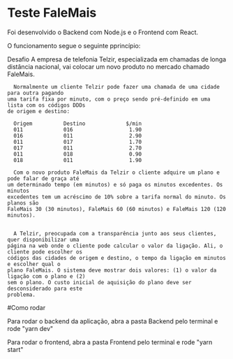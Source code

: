 # Teste FaleMais

Foi desenvolvido o Backend com Node.js e o Frontend com React.

O funcionamento segue o seguinte pprincípio:

Desafio
A empresa de telefonia Telzir, especializada em chamadas de longa distância nacional, vai
colocar um novo produto no mercado chamado FaleMais.

      Normalmente um cliente Telzir pode fazer uma chamada de uma cidade para outra pagando
    uma tarifa fixa por minuto, com o preço sendo pré-definido em uma lista com os códigos DDDs
    de origem e destino:

      Origem          Destino             $/min
      011             016                  1.90
      016             011                  2.90
      011             017                  1.70
      017             011                  2.70
      011             018                  0.90
      018             011                  1.90

      Com o novo produto FaleMais da Telzir o cliente adquire um plano e pode falar de graça até
    um determinado tempo (em minutos) e só paga os minutos excedentes. Os minutos
    excedentes tem um acréscimo de 10% sobre a tarifa normal do minuto. Os planos são
    FaleMais 30 (30 minutos), FaleMais 60 (60 minutos) e FaleMais 120 (120 minutos).


      A Telzir, preocupada com a transparência junto aos seus clientes, quer disponibilizar uma
    página na web onde o cliente pode calcular o valor da ligação. Ali, o cliente pode escolher os
    códigos das cidades de origem e destino, o tempo da ligação em minutos e escolher qual o
    plano FaleMais. O sistema deve mostrar dois valores: (1) o valor da ligação com o plano e (2)
    sem o plano. O custo inicial de aquisição do plano deve ser desconsiderado para este
    problema.

#Como rodar

Para rodar o backend da aplicação, abra a pasta Backend pelo terminal e rode "yarn dev"

Para rodar o frontend, abra a pasta Frontend pelo terminal e rode "yarn start"
